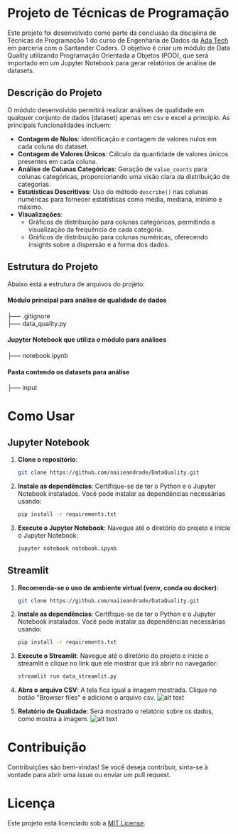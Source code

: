 # Projeto de Técnicas de Programação

Este projeto foi desenvolvido como parte da conclusão da disciplina de Técnicas de Programação 1 do curso de Engenharia de Dados da [Ada Tech](https://ada.tech/sou-aluno/programas/santander-coders-2024) em parceria com o Santander Coders. 
O objetivo é criar um módulo de Data Quality utilizando Programação Orientada a Objetos (POO), que será importado em um Jupyter Notebook para gerar relatórios de análise de datasets.

## Descrição do Projeto

O módulo desenvolvido permitirá realizar análises de qualidade em qualquer conjunto de dados (dataset) apenas em csv e excel a princípio. As principais funcionalidades incluem:

- **Contagem de Nulos**: Identificação e contagem de valores nulos em cada coluna do dataset.
- **Contagem de Valores Únicos**: Cálculo da quantidade de valores únicos presentes em cada coluna.
- **Análise de Colunas Categóricas**: Geração de `value_counts` para colunas categóricas, proporcionando uma visão clara da distribuição de categorias.
- **Estatísticas Descritivas**: Uso do método `describe()` nas colunas numéricas para fornecer estatísticas como média, mediana, mínimo e máximo.
- **Visualizações**:
  - Gráficos de distribuição para colunas categóricas, permitindo a visualização da frequência de cada categoria.
  - Gráficos de distribuição para colunas numéricas, oferecendo insights sobre a dispersão e a forma dos dados.

## Estrutura do Projeto

Abaixo está a estrutura de arquivos do projeto:

#### Módulo principal para análise de qualidade de dados 
├── .gitignore     
├── data_quality.py 

#### Jupyter Notebook que utiliza o módulo para análises
├── notebook.ipynb 

#### Pasta contendo os datasets para análise
├── input 

# Como Usar
## Jupyter Notebook

1. **Clone o repositório**:
   ```bash
   git clone https://github.com/naiieandrade/DataQuality.git
2. **Instale as dependências**: Certifique-se de ter o Python e o Jupyter Notebook instalados. Você pode instalar as dependências necessárias usando:

   ```bash
   pip install -r requirements.txt
3. **Execute o Jupyter Notebook**: Navegue até o diretório do projeto e inicie o Jupyter Notebook:
   ```bash
   jupyter notebook notebook.ipynb

## Streamlit
1. **Recomenda-se o uso de ambiente virtual (venv, conda ou docker)**:
   ```bash
   git clone https://github.com/naiieandrade/DataQuality.git
2. **Instale as dependências**: Certifique-se de ter o Python e o Jupyter Notebook instalados. Você pode instalar as dependências necessárias usando:

   ```bash
   pip install -r requirements.txt
3. **Execute o Streamlit**: Navegue até o diretório do projeto e inicie o streamlit e clique no link que ele mostrar que irá abrir no navegador:
   ```bash
   streamlit run data_streamlit.py
4. **Abra o arquivo CSV**: A tela fica igual a imagem mostrada. Clique no botão "Browser files" e adicione o arquivo csv.
![alt text](image.png)
5. **Relatório de Qualidade**: Será mostrado o relatório sobre os dados, como mostra a imagem.
![alt text](image-1.png)

# Contribuição
Contribuições são bem-vindas! Se você deseja contribuir, sinta-se à vontade para abrir uma issue ou enviar um pull request.

# Licença
Este projeto está licenciado sob a [MIT License](https://opensource.org/license/mit).